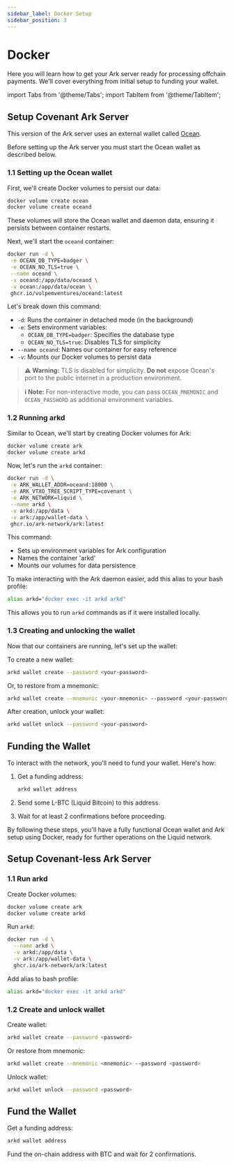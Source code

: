 ```yaml
---
sidebar_label: Docker Setup
sidebar_position: 3
---
```


# Docker

Here you will learn how to get your Ark server ready for processing offchain payments. We'll cover everything from initial setup to funding your wallet.

import Tabs from '@theme/Tabs';
import TabItem from '@theme/TabItem';

<Tabs>
  <TabItem value="covenant" label="Ark">

## Setup Covenant Ark Server

This version of the Ark server uses an external wallet called [Ocean](https://github.com/vulpemventures/ocean).

Before setting up the Ark server you must start the Ocean wallet as described below.

### 1.1 Setting up the Ocean wallet

First, we'll create Docker volumes to persist our data:

```sh
docker volume create ocean
docker volume create oceand
```

These volumes will store the Ocean wallet and daemon data, ensuring it persists between container restarts.

Next, we'll start the `oceand` container:

```bash
docker run -d \
 -e OCEAN_DB_TYPE=badger \
 -e OCEAN_NO_TLS=true \
 --name oceand \
 -v oceand:/app/data/oceand \
 -v ocean:/app/data/ocean \
 ghcr.io/vulpemventures/oceand:latest
```

Let's break down this command:
- `-d`: Runs the container in detached mode (in the background)
- `-e`: Sets environment variables:
  - `OCEAN_DB_TYPE=badger`: Specifies the database type
  - `OCEAN_NO_TLS=true`: Disables TLS for simplicity
- `--name oceand`: Names our container for easy reference
- `-v`: Mounts our Docker volumes to persist data

> **⚠️ Warning:** TLS is disabled for simplicity. **Do not** expose Ocean's port to the public internet in a production environment.

> **ℹ️ Note:** For non-interactive mode, you can pass `OCEAN_MNEMONIC` and `OCEAN_PASSWORD` as additional environment variables.

### 1.2 Running arkd

Similar to Ocean, we'll start by creating Docker volumes for Ark:

```bash
docker volume create ark
docker volume create arkd
```

Now, let's run the `arkd` container:

```bash
docker run -d \
 -e ARK_WALLET_ADDR=oceand:18000 \
 -e ARK_VTXO_TREE_SCRIPT_TYPE=covenant \
 -e ARK_NETWORK=liquid \
 --name arkd \
 -v arkd:/app/data \
 -v ark:/app/wallet-data \
 ghcr.io/ark-network/ark:latest
```

This command:
- Sets up environment variables for Ark configuration
- Names the container 'arkd'
- Mounts our volumes for data persistence

To make interacting with the Ark daemon easier, add this alias to your bash profile:

```sh
alias arkd="docker exec -it arkd arkd"
```

This allows you to run `arkd` commands as if it were installed locally.

### 1.3 Creating and unlocking the wallet

Now that our containers are running, let's set up the wallet:

To create a new wallet:
```sh
arkd wallet create --password <your-password>
```

Or, to restore from a mnemonic:
```sh
arkd wallet create --mnemonic <your-mnemonic> --password <your-password>
```

After creation, unlock your wallet:
```sh
arkd wallet unlock --password <your-password>
```

## Funding the Wallet

To interact with the network, you'll need to fund your wallet. Here's how:

1. Get a funding address:
   ```sh
   arkd wallet address
   ```

2. Send some L-BTC (Liquid Bitcoin) to this address.

3. Wait for at least 2 confirmations before proceeding.

By following these steps, you'll have a fully functional Ocean wallet and Ark setup using Docker, ready for further operations on the Liquid network.
  </TabItem>

  <TabItem value="covenant-less" label="clArk" default>

## Setup Covenant-less Ark Server

### 1.1 Run arkd

Create Docker volumes:

```sh
docker volume create ark
docker volume create arkd
```

Run `arkd`:

```sh
docker run -d \
  --name arkd \
  -v arkd:/app/data \
  -v ark:/app/wallet-data \
  ghcr.io/ark-network/ark:latest
```

Add alias to bash profile:

```sh
alias arkd="docker exec -it arkd arkd"
```

### 1.2 Create and unlock wallet

Create wallet:

```sh
arkd wallet create --password <password>
```

Or restore from mnemonic:

```sh
arkd wallet create --mnemonic <mnemonic> --password <password>
```

Unlock wallet:

```sh
arkd wallet unlock --password <password>
```

## Fund the Wallet

Get a funding address:

```sh
arkd wallet address
```

Fund the on-chain address with BTC and wait for 2 confirmations.

  </TabItem>
</Tabs>
